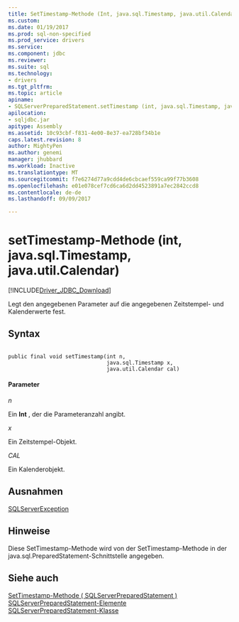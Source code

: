 ```yaml
---
title: SetTimestamp-Methode (Int, java.sql.Timestamp, java.util.Calendar) | Microsoft Docs
ms.custom: 
ms.date: 01/19/2017
ms.prod: sql-non-specified
ms.prod_service: drivers
ms.service: 
ms.component: jdbc
ms.reviewer: 
ms.suite: sql
ms.technology:
- drivers
ms.tgt_pltfrm: 
ms.topic: article
apiname:
- SQLServerPreparedStatement.setTimestamp (int, java.sql.Timestamp, java.util.Calendar))
apilocation:
- sqljdbc.jar
apitype: Assembly
ms.assetid: 10c93cbf-f831-4e00-8e37-ea728bf34b1e
caps.latest.revision: 8
author: MightyPen
ms.author: genemi
manager: jhubbard
ms.workload: Inactive
ms.translationtype: MT
ms.sourcegitcommit: f7e6274d77a9cdd4de6cbcaef559ca99f77b3608
ms.openlocfilehash: e01e078cef7cd6ca6d2dd4523891a7ec2842ccd8
ms.contentlocale: de-de
ms.lasthandoff: 09/09/2017

---
```

# <a name="settimestamp-method-int-javasqltimestamp-javautilcalendar"></a>setTimestamp-Methode (int, java.sql.Timestamp, java.util.Calendar)
[!INCLUDE[Driver_JDBC_Download](../../../includes/driver_jdbc_download.md)]

  Legt den angegebenen Parameter auf die angegebenen Zeitstempel- und Kalenderwerte fest.  
  
## <a name="syntax"></a>Syntax  
  
```  
  
public final void setTimestamp(int n,  
                               java.sql.Timestamp x,  
                               java.util.Calendar cal)  
```  
  
#### <a name="parameters"></a>Parameter  
 *n*  
  
 Ein **Int** , der die Parameteranzahl angibt.  
  
 *x*  
  
 Ein Zeitstempel-Objekt.  
  
 *CAL*  
  
 Ein Kalenderobjekt.  
  
## <a name="exceptions"></a>Ausnahmen  
 [SQLServerException](../../../connect/jdbc/reference/sqlserverexception-class.md)  
  
## <a name="remarks"></a>Hinweise  
 Diese SetTimestamp-Methode wird von der SetTimestamp-Methode in der java.sql.PreparedStatement-Schnittstelle angegeben.  
  
## <a name="see-also"></a>Siehe auch  
 [SetTimestamp-Methode &#40; SQLServerPreparedStatement &#41;](../../../connect/jdbc/reference/settimestamp-method-sqlserverpreparedstatement.md)   
 [SQLServerPreparedStatement-Elemente](../../../connect/jdbc/reference/sqlserverpreparedstatement-members.md)   
 [SQLServerPreparedStatement-Klasse](../../../connect/jdbc/reference/sqlserverpreparedstatement-class.md)  
  
  

